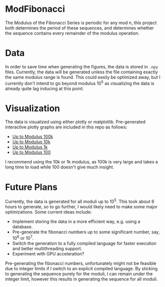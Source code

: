 # ModFibonacci
The Modulus of the Fibonacci Series is periodic for any mod n, 
this project both determines the period of these sequences, 
and determines whether the sequence contains every remainder of the modulus operation.

# Data
In order to save time when generating the figures, the data is stored in `.npy` files.
Currently, the data will be generated unless the file containing exactly the same modulus range is found.
This could easily be optimized away, but I currently don't intend to go beyond modulus 10<sup>5</sup>
as visualizing the data is already quite lag inducing at this point.

# Visualization
The data is visualized using either plotly or matplotlib. Pre-generated interactive plotly graphs are included in this repo as follows:
- [Up to Modulus 100k](./figures/99998/fibonacci_modulus_periods.html)
- [Up to Modulus 10k](./figures/9998/fibonacci_modulus_periods.html)
- [Up to Modulus 1k](./figures/998/fibonacci_modulus_periods.html)
- [Up to Modulus 100](./figures/98/fibonacci_modulus_periods.html)

I recommend using the 10k or 1k modulus, as 100k is very large and takes a long time to load while 100 doesn't give much insight.

# Future Plans
Currently, the data is generated for all moduli up to 10<sup>5</sup>. This took about 6 hours to generate, so to go further, I would likely need to make some major optimizations.
Some current ideas include:
- Implement storing the data in a more efficient way, e.g. using a database.
- Pre-generate the fibonacci numbers up to some significant number, say, 10<sup>6</sup> or 10<sup>7</sup>.
- Switch the generation to a fully compiled language for faster execution and better multithreading support.
- Experiment with GPU acceleration?

Pre-generating the fibonacci numbers, unfortunately might not be feasible due to integer limits if I switch to an explicit compiled language.
By sticking to generating the sequence purely for the moduli, I can remain under the integer limit, however this results in generating the sequence for all moduli.